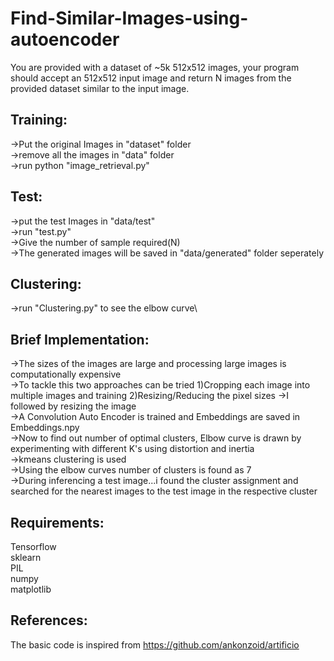 # Find-Similar-Images-using-autoencoder
You are provided with a dataset of ~5k 512x512 images, your program should accept an 512x512 input image and return N images from the provided dataset similar to the input image.

## Training:
->Put the original Images in "dataset" folder\
->remove all the images in "data" folder\
->run python "image_retrieval.py"


## Test:
->put the test Images in "data/test"\
->run "test.py"\
->Give the number of sample required(N)\
->The generated images will be saved in "data/generated" folder seperately


## Clustering:
->run "Clustering.py"  to see the elbow curve\


## Brief Implementation:

->The sizes of the images are large and processing large images is computationally expensive\
            ->To tackle this two approaches can be tried
                1)Cropping each image into multiple images and training
                2)Resizing/Reducing the pixel sizes
->I followed by resizing the image\
->A Convolution Auto Encoder is trained and Embeddings are saved in Embeddings.npy\
->Now to find out number of optimal clusters, Elbow curve is drawn by experimenting with different K's using distortion and inertia\
->kmeans clustering is used\
->Using the elbow curves number of clusters is found as 7\
->During inferencing a test image...i found the cluster assignment and searched for the nearest images to the test image in the respective cluster


## Requirements:
Tensorflow\
sklearn\
PIL\
numpy\
matplotlib


## References:
The basic code is inspired from https://github.com/ankonzoid/artificio



